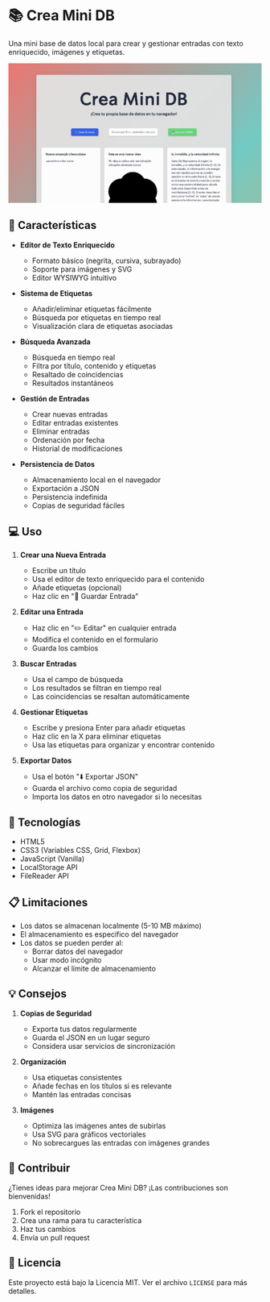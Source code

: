 # 📚 Crea Mini DB

Una mini base de datos local para crear y gestionar entradas con texto enriquecido, imágenes y etiquetas.

![Captura de pantalla de Crea Mini DB](public/screenshot.png)

## 🌟 Características

- **Editor de Texto Enriquecido**
  - Formato básico (negrita, cursiva, subrayado)
  - Soporte para imágenes y SVG
  - Editor WYSIWYG intuitivo

- **Sistema de Etiquetas**
  - Añadir/eliminar etiquetas fácilmente
  - Búsqueda por etiquetas en tiempo real
  - Visualización clara de etiquetas asociadas

- **Búsqueda Avanzada**
  - Búsqueda en tiempo real
  - Filtra por título, contenido y etiquetas
  - Resaltado de coincidencias
  - Resultados instantáneos

- **Gestión de Entradas**
  - Crear nuevas entradas
  - Editar entradas existentes
  - Eliminar entradas
  - Ordenación por fecha
  - Historial de modificaciones

- **Persistencia de Datos**
  - Almacenamiento local en el navegador
  - Exportación a JSON
  - Persistencia indefinida
  - Copias de seguridad fáciles

## 💻 Uso

1. **Crear una Nueva Entrada**
   - Escribe un título
   - Usa el editor de texto enriquecido para el contenido
   - Añade etiquetas (opcional)
   - Haz clic en "💾 Guardar Entrada"

2. **Editar una Entrada**
   - Haz clic en "✏️ Editar" en cualquier entrada
   - Modifica el contenido en el formulario
   - Guarda los cambios

3. **Buscar Entradas**
   - Usa el campo de búsqueda
   - Los resultados se filtran en tiempo real
   - Las coincidencias se resaltan automáticamente

4. **Gestionar Etiquetas**
   - Escribe y presiona Enter para añadir etiquetas
   - Haz clic en la X para eliminar etiquetas
   - Usa las etiquetas para organizar y encontrar contenido

5. **Exportar Datos**
   - Usa el botón "⬇️ Exportar JSON"
   - Guarda el archivo como copia de seguridad
   - Importa los datos en otro navegador si lo necesitas

## 🔧 Tecnologías

- HTML5
- CSS3 (Variables CSS, Grid, Flexbox)
- JavaScript (Vanilla)
- LocalStorage API
- FileReader API

## 📋 Limitaciones

- Los datos se almacenan localmente (5-10 MB máximo)
- El almacenamiento es específico del navegador
- Los datos se pueden perder al:
  - Borrar datos del navegador
  - Usar modo incógnito
  - Alcanzar el límite de almacenamiento

## 💡 Consejos

1. **Copias de Seguridad**
   - Exporta tus datos regularmente
   - Guarda el JSON en un lugar seguro
   - Considera usar servicios de sincronización

2. **Organización**
   - Usa etiquetas consistentes
   - Añade fechas en los títulos si es relevante
   - Mantén las entradas concisas

3. **Imágenes**
   - Optimiza las imágenes antes de subirlas
   - Usa SVG para gráficos vectoriales
   - No sobrecargues las entradas con imágenes grandes

## 🤝 Contribuir

¿Tienes ideas para mejorar Crea Mini DB? ¡Las contribuciones son bienvenidas!

1. Fork el repositorio
2. Crea una rama para tu característica
3. Haz tus cambios
4. Envía un pull request

## 📄 Licencia

Este proyecto está bajo la Licencia MIT. Ver el archivo `LICENSE` para más detalles.
